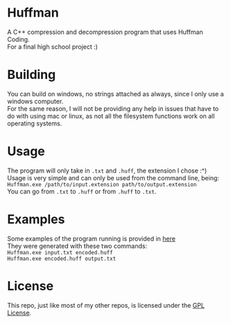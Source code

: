 # Huffman
A C++ compression and decompression program that uses Huffman Coding. <br>
For a final high school project :) <br>

# Building
You can build on windows, no strings attached as always, since I only use a windows computer. <br>
For the same reason, I will not be providing any help in issues that have to do with using mac or linux, as not all the filesystem functions work on all operating systems. <br>

# Usage
The program will only take in `.txt` and `.huff`, the extension I chose :^) <br>
Usage is very simple and can only be used from the command line, being: <br>
`Huffman.exe /path/to/input.extension path/to/output.extension` <br>
You can go from `.txt` to `.huff` or from `.huff` to `.txt`.

# Examples
Some examples of the program running is provided in [here](Tests/) <br>
They were generated with these two commands: <br>
`Huffman.exe input.txt encoded.huff` <br>
`Huffman.exe encoded.huff output.txt` <br>

# License
This repo, just like most of my other repos, is licensed under the [GPL License](LICENSE).
